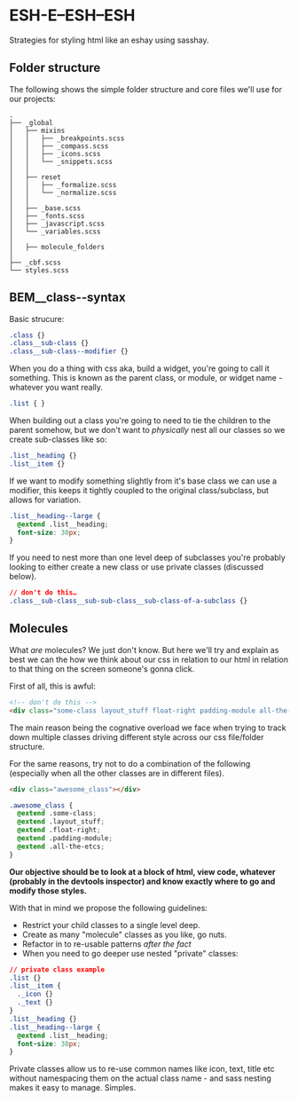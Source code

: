 
# ESH-E–ESH–ESH
Strategies for styling html like an eshay using sasshay.

## Folder structure

The following shows the simple folder structure and core files we'll use for our projects:

```
.
├── _global
│   ├── mixins
│   │   ├── _breakpoints.scss
│   │   ├── _compass.scss
│   │   ├── _icons.scss
│   │   └── _snippets.scss
│   │   
│   ├── reset
│   │   ├── _formalize.scss
│   │   └── _normalize.scss
│   │   
│   ├── _base.scss
│   ├── _fonts.scss
│   ├── _javascript.scss
│   └── _variables.scss
│   
│   ├── molecule_folders
│   
├── _cbf.scss
└── styles.scss
```

## BEM__class--syntax

Basic strucure:

```css
.class {}
.class__sub-class {}
.class__sub-class--modifier {}
```

When you do a thing with css aka, build a widget, you're going to call it something. This is known as the parent class, or module, or widget name - whatever you want really.

```css
.list { }
```

When building out a class you're going to need to tie the children to the parent somehow, but we don't want to _physically_ nest all our classes so we create sub-classes like so:

```css
.list__heading {}
.list__item {}
```

If we want to modify something slightly from it's base class we can use a modifier, this keeps it tightly coupled to the original class/subclass, but allows for variation.

```css
.list__heading--large {
  @extend .list__heading;
  font-size: 30px;
}
```

If you need to nest more than one level deep of subclasses you're probably looking to either create a new class or use private classes (discussed below).

```css
// don't do this…
.class__sub-class__sub-sub-class__sub-class-of-a-subclass {}
```

## Molecules

What _are_ molecules? We just don't know. But here we'll try and explain as best we can the how we think about our css in relation to our html in relation to that thing on the screen someone's gonna click.

First of all, this is awful:

```html
<!-- don't do this -->
<div class="some-class layout_stuff float-right padding-module all-the-etcs"></div>
```

The main reason being the cognative overload we face when trying to track down multiple classes driving different style across our css file/folder structure.

For the same reasons, try not to do a combination of the following (especially when all the other classes are in different files).

```html
<div class="awesome_class"></div>
```

```css
.awesome_class {
  @extend .some-class;
  @extend .layout_stuff; 
  @extend .float-right; 
  @extend .padding-module; 
  @extend .all-the-etcs;
}
```

**Our objective should be to look at a block of html, view code, whatever (probably in the devtools inspector) and know exactly where to go and modify those styles.**

With that in mind we propose the following guidelines:

- Restrict your child classes to a single level deep.
- Create as many "molecule" classes as you like, go nuts.
- Refactor in to re-usable patterns _after the fact_
- When you need to go deeper use nested "private" classes:

```css
// private class example
.list {}
.list__item {
  ._icon {}
  ._text {}
}
.list__heading {}
.list__heading--large {
  @extend .list__heading;
  font-size: 30px;
}
```

Private classes allow us to re-use common names like icon, text, title etc without namespacing them on the actual class name - and sass nesting makes it easy to manage. Simples.


